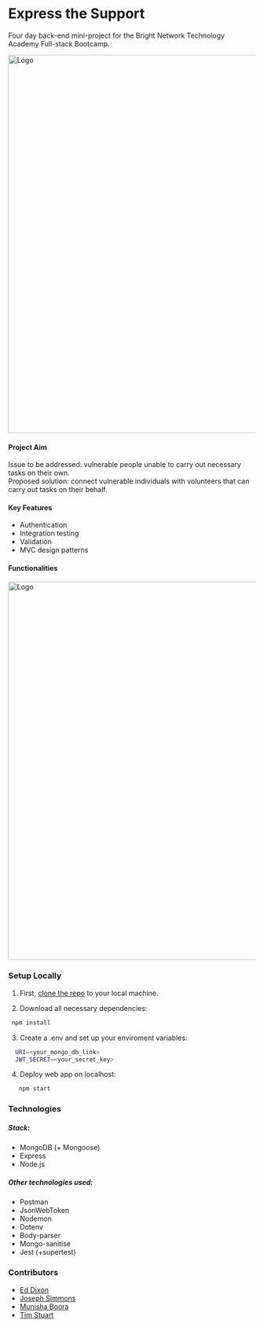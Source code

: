 # Express the Support

Four day back-end mini-project for the Bright Network Technology Academy Full-stack Bootcamp.

<img width="770" alt="Logo" src="https://github.com/timstu98/ExpressTheSupport/blob/main/README_images/ExpressSupport%20logo.png">

#### Project Aim
Issue to be addressed: vulnerable people unable to carry out necessary tasks on their own.  
Proposed solution: connect vulnerable individuals with volunteers that can carry out tasks on their behalf.

#### Key Features

* Authentication
* Integration testing
* Validation
* MVC design patterns

#### Functionalities
<img width="770" alt="Logo" src="https://github.com/timstu98/ExpressTheSupport/blob/main/README_images/Screenshot%202021-04-16%20at%2017.10.16.png">


### Setup Locally

1. First, [clone the repo](https://docs.github.com/en/free-pro-team@latest/github/creating-cloning-and-archiving-repositories/cloning-a-repository) to your local machine.

2. Download all necessary dependencies:
 ```sh
  npm install
 
 ```

3. Create a .env and set up your enviroment variables:
```sh
  URI=<your_mongo_db_link>
  JWT_SECRET=<your_secret_key>
```

4. Deploy web app on localhost:
```sh
   npm start
```

### Technologies
##### Stack:
* MongoDB (+ Mongoose)
* Express
* Node.js

##### Other technologies used:
* Postman
* JsonWebToken
* Nodemon
* Dotenv
* Body-parser
* Mongo-sanitise
* Jest (+supertest)


### Contributors
* [Ed Dixon](https://github.com/EdDixon95)
* [Joseph Simmons](https://github.com/JosephSimmons)
* [Munisha Boora](https://github.com/munishaboora)
* [Tim Stuart](https://github.com/timstu98)
